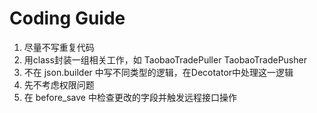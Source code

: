 Coding Guide
======

1. 尽量不写重复代码
2. 用class封装一组相关工作，如 TaobaoTradePuller TaobaoTradePusher
3. 不在 json.builder 中写不同类型的逻辑，在Decotator中处理这一逻辑
4. 先不考虑权限问题
5. 在 before_save 中检查更改的字段并触发远程接口操作

